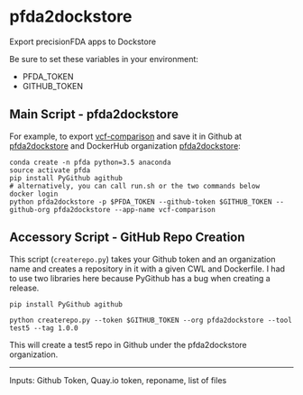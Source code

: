 # pfda2dockstore

Export precisionFDA apps to Dockstore

Be sure to set these variables in your environment:

* PFDA_TOKEN
* GITHUB_TOKEN

## Main Script - pfda2dockstore

For example, to export [vcf-comparison](https://precision.fda.gov/apps/app-BqB9XZ8006ZZ2g5KzGXP3fpq) and save it in Github at [pfda2dockstore](https://github.com/pfda2dockstore) and DockerHub organization [pfda2dockstore](https://hub.docker.com/u/pfda2dockstore):

    conda create -n pfda python=3.5 anaconda
    source activate pfda
    pip install PyGithub agithub
    # alternatively, you can call run.sh or the two commands below
    docker login 
    python pfda2dockstore -p $PFDA_TOKEN --github-token $GITHUB_TOKEN --github-org pfda2dockstore --app-name vcf-comparison

## Accessory Script - GitHub Repo Creation

This script (`createrepo.py`) takes your Github token and an organization name and creates a repository in it with a given CWL and Dockerfile.  I had to use two libraries here because PyGithub has a bug when creating a release.

    pip install PyGithub agithub

    python createrepo.py --token $GITHUB_TOKEN --org pfda2dockstore --tool test5 --tag 1.0.0

This will create a test5 repo in Github under the pfda2dockstore organization.

----


Inputs: Github Token, Quay.io token, reponame, list of files
